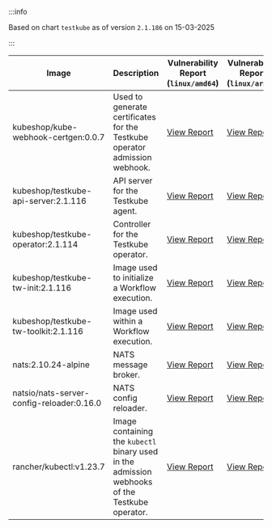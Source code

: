 :::info

Based on chart `testkube` as of version `2.1.186` on 15-03-2025

:::

| Image | Description | Vulnerability Report (`linux/amd64`) | Vulnerability Report (`linux/arm64`) | Docker Image |
|-------|-------------|----------------------------------------|----------------------------------------|--------------|
| kubeshop/kube-webhook-certgen:0.0.7 | Used to generate certificates for the Testkube operator admission webhook. | [View Report](./kube-webhook-certgen-0.0.7_linux_amd64.md) | [View Report](./kube-webhook-certgen-0.0.7_linux_arm64.md) | [View Image](https://hub.docker.com/layers/kubeshop/kube-webhook-certgen/0.0.7/images/sha256-99c5ac7ef7cf17b180a3ae9d11144120ff203017d6bd805dc95ab2648a5a6e7e?context=explore) |
| kubeshop/testkube-api-server:2.1.116 | API server for the Testkube agent. | [View Report](./testkube-api-server-2.1.116_linux_amd64.md) | [View Report](./testkube-api-server-2.1.116_linux_arm64.md) | [View Image](https://hub.docker.com/layers/kubeshop/testkube-api-server/2.1.116/images/sha256-4fb76c28d75b885a3bbf51ba0e587eb7c6b1c7d1ac9740b73fd26d3a233e282b?context=explore) |
| kubeshop/testkube-operator:2.1.114 | Controller for the Testkube operator. | [View Report](./testkube-operator-2.1.114_linux_amd64.md) | [View Report](./testkube-operator-2.1.114_linux_arm64.md) | [View Image](https://hub.docker.com/layers/kubeshop/testkube-operator/2.1.114/images/sha256-991e29661ac75736b10a7ec5a1dc37076c0c1e21195c2e1fe0df6ed8a0d39964?context=explore) |
| kubeshop/testkube-tw-init:2.1.116 | Image used to initialize a Workflow execution. | [View Report](./testkube-tw-init-2.1.116_linux_amd64.md) | [View Report](./testkube-tw-init-2.1.116_linux_arm64.md) | [View Image](https://hub.docker.com/layers/kubeshop/testkube-tw-init/2.1.116/images/sha256-7600d053337efc94b142b55843d45875bfbf321e2ae6f6c9acb8656d4492f67e?context=explore) |
| kubeshop/testkube-tw-toolkit:2.1.116 | Image used within a Workflow execution. | [View Report](./testkube-tw-toolkit-2.1.116_linux_amd64.md) | [View Report](./testkube-tw-toolkit-2.1.116_linux_arm64.md) | [View Image](https://hub.docker.com/layers/kubeshop/testkube-tw-toolkit/2.1.116/images/sha256-5fca545d0a5276e8b08de62a4625843c288171d1f9797455dc57a44af8ea8a6c?context=explore) |
| nats:2.10.24-alpine | NATS message broker. | [View Report](./nats-2.10.24-alpine_linux_amd64.md) | [View Report](./nats-2.10.24-alpine_linux_arm64.md) | [View Image](https://hub.docker.com/layers/library/nats/2.10.24-alpine/images/sha256-d13ec5ce79a02e1be937820dd36db611e25bd0c08cd9947fa9a5d52a56bf91fc?context=explore) |
| natsio/nats-server-config-reloader:0.16.0 | NATS config reloader. | [View Report](./nats-server-config-reloader-0.16.0_linux_amd64.md) | [View Report](./nats-server-config-reloader-0.16.0_linux_arm64.md) | [View Image](https://hub.docker.com/layers/natsio/nats-server-config-reloader/0.16.0/images/sha256-6e1f185d0f39fdf6032872bd20f1ce134d4e18c923d55f7cf93d40afcf6a8ffe?context=explore) |
| rancher/kubectl:v1.23.7 | Image containing the `kubectl` binary used in the admission webhooks of the Testkube operator. | [View Report](./kubectl-v1.23.7_linux_amd64.md) | [View Report](./kubectl-v1.23.7_linux_arm64.md) | [View Image](https://hub.docker.com/layers/rancher/kubectl/v1.23.7/images/sha256-139cffe27d95d9b3cdeb782a7456cf5eb6a2d18b7a90b85a2c0bde4ff295bae8?context=explore) |
